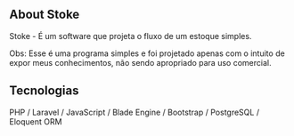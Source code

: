 ## About Stoke

Stoke - É um software que projeta o fluxo de um estoque simples.

Obs: Esse é uma programa simples e foi projetado apenas com o intuito 
de expor meus conhecimentos, não sendo apropriado para uso comercial.

## Tecnologias 

PHP / Laravel / JavaScript / Blade Engine / Bootstrap / PostgreSQL / Eloquent ORM
